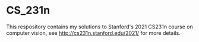 # CS_231n

This respository contains my solutions to Stanford's 2021 CS231n course on computer vision, see http://cs231n.stanford.edu/2021/ for more details.
